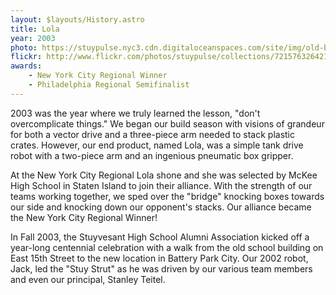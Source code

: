 ```yaml
---
layout: $layouts/History.astro
title: Lola
year: 2003
photo: https://stuypulse.nyc3.cdn.digitaloceanspaces.com/site/img/old-bots/2003_Lola.jpg
flickr: http://www.flickr.com/photos/stuypulse/collections/72157632642129019/
awards:
    - New York City Regional Winner
    - Philadelphia Regional Semifinalist
---
```

2003 was the year where we truly learned the lesson, "don't overcomplicate things." We began our build season with visions of grandeur for both a vector drive and a three-piece arm needed to stack plastic crates. However, our end product, named Lola, was a simple tank drive robot with a two-piece arm and an ingenious pneumatic box gripper.

At the New York City Regional Lola shone and she was selected by McKee High School in Staten Island to join their alliance. With the strength of our teams working together, we sped over the "bridge" knocking boxes towards our side and knocking down our opponent's stacks. Our alliance became the New York City Regional Winner!

In Fall 2003, the Stuyvesant High School Alumni Association kicked off a year-long centennial celebration with a walk from the old school building on East 15th Street to the new location in Battery Park City. Our 2002 robot, Jack, led the "Stuy Strut" as he was driven by our various team members and even our principal, Stanley Teitel.
